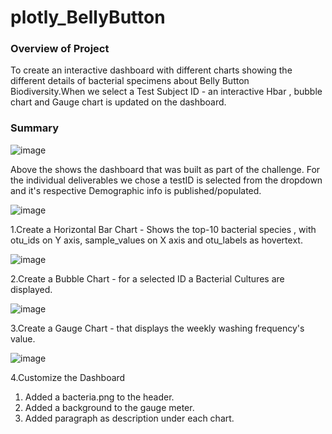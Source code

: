 # plotly_BellyButton

### Overview of Project

To create an interactive dashboard with different charts showing the different details of bacterial specimens about Belly Button Biodiversity.When we select a Test Subject ID - an interactive Hbar , bubble chart and Gauge chart is updated on the dashboard.

### Summary 

![image](https://user-images.githubusercontent.com/98556229/177886363-a5e2e7ca-20a9-4648-9058-5882c6f2c838.png)

Above the shows the dashboard that was built as part of the challenge.
For the individual deliverables we chose a testID is selected from the dropdown and it's respective Demographic info is published/populated.

![image](https://user-images.githubusercontent.com/98556229/177886970-b91848c9-529e-4848-a3fc-a792969b1a72.png)


1.Create a Horizontal Bar Chart - Shows the top-10 bacterial species , with otu_ids on Y axis, sample_values on X axis and  otu_labels as hovertext.

![image](https://user-images.githubusercontent.com/98556229/177887153-617eaf33-02a0-43fa-812f-2793a7fc9adc.png)


2.Create a Bubble Chart - for a selected ID a Bacterial Cultures are displayed.

![image](https://user-images.githubusercontent.com/98556229/177887550-758ee413-30ca-4f4c-8f5a-ba334297ffed.png)

3.Create a Gauge Chart - that displays the weekly washing frequency's value.

![image](https://user-images.githubusercontent.com/98556229/177887639-6f2b0f05-a3a3-4fb5-a7e5-23ca725b72b3.png)

4.Customize the Dashboard
1. Added a bacteria.png to the header.
2. Added a background to the gauge meter.
3. Added paragraph as description under each chart.
